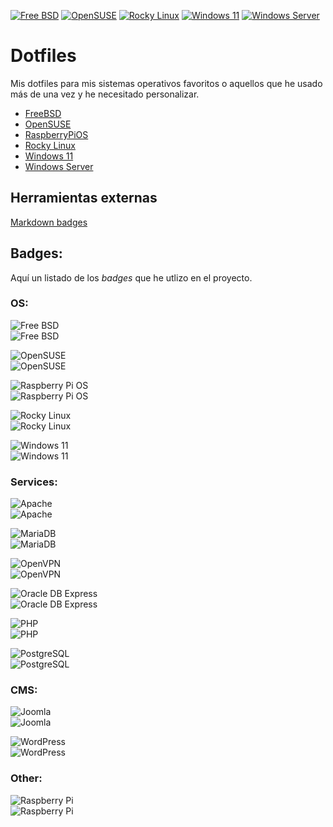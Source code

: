 [![Free BSD](https://img.shields.io/badge/FreeBSD-B50000?style=for-the-badge&logo=freebsd&logoColor=white)](FreeBSD/FreeBSD.md)
[![OpenSUSE](https://img.shields.io/badge/OpenSUSE-0C322C?style=for-the-badge&logo=SUSE&logoColor=white)](OpenSUSE/OpenSUSE.md)
[![Rocky Linux](https://img.shields.io/badge/Rocky%20Linux-35BF5C?style=for-the-badge&logo=redhat&logoColor=white)](RockyLinux/RockyLinux.md)
[![Windows 11](https://img.shields.io/badge/Windows%2011-0078D4?style=for-the-badge&logo=microsoft&logoColor=white)](Windows11/Windows11.md)
[![Windows Server](https://img.shields.io/badge/Windows%20Server-0078D6?style=for-the-badge&logo=windows&logoColor=white)](WindowsServer2022/WindowsServer2022.md)

# Dotfiles

Mis dotfiles para mis sistemas operativos favoritos o aquellos que he usado más de una vez y he necesitado personalizar.

- [FreeBSD](FreeBSD/FreeBSD.md)
- [OpenSUSE](OpenSUSE/OpenSUSE.md)
- [RaspberryPiOS](RaspberryPiOS/rpios.md)
- [Rocky Linux](RockyLinux/RockyLinux.md)
- [Windows 11](Windows11/Windows11.md)
- [Windows Server](WindowsServer2022/WindowsServer2022.md)

## Herramientas externas

[Markdown badges](https://github.com/Ileriayo/markdown-badges)

## Badges:

Aquí un listado de los _badges_ que he utlizo en el proyecto.

### OS:

![Free BSD](https://img.shields.io/badge/FreeBSD-B50000?style=for-the-badge&logo=freebsd&logoColor=white)  
![Free BSD](https://img.shields.io/badge/FreeBSD-B50000?style=flat-square&logo=freebsd&logoColor=white)  

![OpenSUSE](https://img.shields.io/badge/OpenSUSE-0C322C?style=for-the-badge&logo=SUSE&logoColor=white)  
![OpenSUSE](https://img.shields.io/badge/OpenSUSE-0C322C?style=flat-square&logo=SUSE&logoColor=white)  

![Raspberry Pi OS](https://img.shields.io/badge/Raspberry%20Pi%20OS-C51A4A?style=for-the-badge&logo=Raspberry-Pi)  
![Raspberry Pi OS](https://img.shields.io/badge/Raspberry%20Pi%20OS-C51A4A?style=flat-square&logo=Raspberry-Pi)  

![Rocky Linux](https://img.shields.io/badge/Rocky%20Linux-35BF5C?style=for-the-badge&logo=redhat&logoColor=white)  
![Rocky Linux](https://img.shields.io/badge/Rocky%20Linux-35BF5C?style=flat-square&logo=redhat&logoColor=white)  

![Windows 11](https://img.shields.io/badge/Windows%2011-0078D4?style=for-the-badge&logo=microsoft&logoColor=white)  
![Windows 11](https://img.shields.io/badge/Windows%2011-0078D4?style=flat-square&logo=microsoft&logoColor=white)  

### Services:

![Apache](https://img.shields.io/badge/Apache-%23D42029.svg?style=for-the-badge&logo=apache&logoColor=white)  
![Apache](https://img.shields.io/badge/Apache-%23D42029.svg?style=flat-square&logo=apache&logoColor=white)  

![MariaDB](https://img.shields.io/badge/MariaDB-003545?style=for-the-badge&logo=mariadb&logoColor=white)  
![MariaDB](https://img.shields.io/badge/MariaDB-003545?style=flat-square&logo=mariadb&logoColor=white)  

![OpenVPN](https://img.shields.io/badge/OpenVPN-1a3967?style=for-the-badge&logo=openvpn)  
![OpenVPN](https://img.shields.io/badge/OpenVPN-1a3967?style=flat-square&logo=openvpn)  

![Oracle DB Express](https://img.shields.io/badge/Oracle%20DB%20Express-F80000?style=for-the-badge&logo=oracle&logoColor=white)  
![Oracle DB Express](https://img.shields.io/badge/Oracle%20DB%20Express-F80000?style=flat-square&logo=oracle&logoColor=white)  

![PHP](https://img.shields.io/badge/PHP-%23777BB4.svg?style=for-the-badge&logo=php&logoColor=white)  
![PHP](https://img.shields.io/badge/PHP-%23777BB4.svg?style=flat-square&logo=php&logoColor=white)  

![PostgreSQL](https://img.shields.io/badge/PostgreSQL-%23316192.svg?style=for-the-badge&logo=postgresql&logoColor=white)  
![PostgreSQL](https://img.shields.io/badge/PostgreSQL-%23316192.svg?style=flat-square&logo=postgresql&logoColor=white)  

### CMS:

![Joomla](https://img.shields.io/badge/Joomla-%23156BE9.svg?style=for-the-badge&logo=Joomla&logoColor=white)  
![Joomla](https://img.shields.io/badge/Joomla-%23156BE9.svg?style=flat-square&logo=Joomla&logoColor=white)  

![WordPress](https://img.shields.io/badge/WordPress-%23117AC9.svg?style=for-the-badge&logo=WordPress&logoColor=white)  
![WordPress](https://img.shields.io/badge/WordPress-%23117AC9.svg?style=flat-square&logo=WordPress&logoColor=white)  

### Other:

![Raspberry Pi](https://img.shields.io/badge/Raspberry%20Pi-C51A4A?style=for-the-badge&logo=Raspberry-Pi)  
![Raspberry Pi](https://img.shields.io/badge/Raspberry%20Pi-C51A4A?style=flat-square&logo=Raspberry-Pi) 